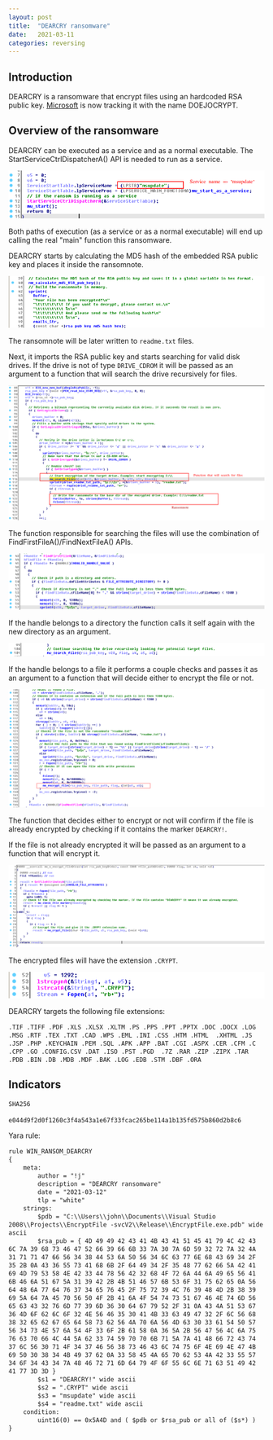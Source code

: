 ```yaml
---
layout: post
title:  "DEARCRY ransomware"
date:   2021-03-11
categories: reversing
---
```




## Introduction

DEARCRY is a ransomware that encrypt files using an hardcoded RSA public key. [Microsoft](https://twitter.com/MsftSecIntel/status/1370236539427459076) is now tracking it with the name DOEJOCRYPT. 



## Overview of the ransomware

DEARCRY can be executed as a service and as a normal executable. The StartServiceCtrlDispatcherA() API is needed to run as a service.

![ ](/assets/images/dearcry/image-main.png)



Both paths of execution (as a service or as a normal executable) will end up calling the real "main" function this ransomware.

DEARCRY starts by calculating the MD5 hash of the embedded RSA public key and places it inside the ransomnote.

![ ](/assets/images/dearcry/image-md5hash.png)



The ransomnote will be later written to `readme.txt` files.

Next, it imports the RSA public key and starts searching for valid disk drives. If the drive is not of type `DRIVE_CDROM` it will be passed as an argument to a function that will search the drive recursively for files.

![ ](/assets/images/dearcry/image-drives.png)



The function responsible for searching the files will use the combination of FindFirstFileA()/FindNextFileA() APIs. 

![ ](/assets/images/dearcry/image-findfiles.png)



If the handle belongs to a directory the function calls it self again with the new directory as an argument.

![ ](/assets/images/dearcry/image-recurse.png)



If the handle belongs to a file it performs a couple checks and passes it as an argument to a function that will decide either to encrypt the file or not.

![ ](/assets/images/dearcry/image-wrapperencryption.png)



The function that decides either to encrypt or not will confirm if the file is already encrypted by checking if it contains the marker `DEARCRY!`.

If the file is not already encrypted it will be passed as an argument to a function that will encrypt it.

![ ](/assets/images/dearcry/image-wrapperencryption2.png)



The encrypted files will have the extension `.CRYPT`.

![ ](/assets/images/dearcry/image-extension.png)



DEARCRY targets the following file extensions:

```
.TIF .TIFF .PDF .XLS .XLSX .XLTM .PS .PPS .PPT .PPTX .DOC .DOCX .LOG .MSG .RTF .TEX .TXT .CAD .WPS .EML .INI .CSS .HTM .HTML  .XHTML .JS .JSP .PHP .KEYCHAIN .PEM .SQL .APK .APP .BAT .CGI .ASPX .CER .CFM .C .CPP .GO .CONFIG.CSV .DAT .ISO .PST .PGD  .7Z .RAR .ZIP .ZIPX .TAR .PDB .BIN .DB .MDB .MDF .BAK .LOG .EDB .STM .DBF .ORA
```



## Indicators

```
SHA256

e044d9f2d0f1260c3f4a543a1e67f33fcac265be114a1b135fd575b860d2b8c6
```



Yara rule:

```
rule WIN_RANSOM_DEARCRY
{
    meta:
        author = "!j"
        description = "DEARCRY ransomware"
        date = "2021-03-12"
        tlp = "white"
    strings:
        $pdb = "C:\\Users\\john\\Documents\\Visual Studio 2008\\Projects\\EncryptFile -svcV2\\Release\\EncryptFile.exe.pdb" wide ascii
        $rsa_pub = { 4D 49 49 42 43 41 4B 43 41 51 45 41 79 4C 42 43 6C 7A 39 68 73 46 47 52 66 39 66 6B 33 7A 30 7A 6D 59 32 72 7A 32 4A 31 71 71 47 66 56 34 38 44 53 6A 50 56 34 6C 63 77 6E 68 43 69 34 2F 35 2B 0A 43 36 55 73 41 68 6B 2F 64 49 34 2F 35 48 77 62 66 5A 42 41 69 4D 79 53 58 4E 42 33 44 78 56 42 32 68 4F 72 6A 44 6A 49 65 56 41 6B 46 6A 51 67 5A 31 39 42 2B 4B 51 46 57 6B 53 6F 31 75 62 65 0A 56 64 48 6A 77 64 76 37 34 65 76 45 2F 75 72 39 4C 76 39 48 4D 2B 38 39 69 5A 64 7A 45 70 56 50 4F 2B 41 6A 4F 54 74 73 51 67 46 4E 74 6D 56 65 63 43 32 76 6D 77 39 6D 36 30 64 67 79 52 2F 31 0A 43 4A 51 53 67 36 4D 6F 62 6C 6F 32 4E 56 46 35 30 41 4B 33 63 49 47 32 2F 6C 56 68 38 32 65 62 67 65 64 58 73 62 56 4A 70 6A 56 4D 63 30 33 61 54 50 57 56 34 73 4E 57 6A 54 4F 33 6F 2B 61 58 0A 36 5A 2B 56 47 56 4C 6A 75 76 63 70 66 4C 44 5A 62 33 74 59 70 70 6B 71 5A 7A 41 48 66 72 43 74 37 6C 56 30 71 4F 34 37 46 56 38 73 46 43 6C 74 75 6F 4E 69 4E 47 4B 69 50 30 38 34 4B 49 37 62 0A 33 58 45 4A 65 70 62 53 4A 42 33 55 57 34 6F 34 43 34 7A 48 46 72 71 6D 64 79 4F 6F 55 6C 6E 71 63 51 49 42 41 77 3D 3D }
        $s1 = "DEARCRY!" wide ascii
        $s2 = ".CRYPT" wide ascii
        $s3 = "msupdate" wide ascii
        $s4 = "readme.txt" wide ascii
    condition:
        uint16(0) == 0x5A4D and ( $pdb or $rsa_pub or all of ($s*) )
}
```

